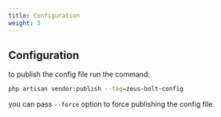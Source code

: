```yaml
---
title: Configuration
weight: 3
---
```


## Configuration

to publish the config file run the command:

```bash
php artisan vendor:publish --tag=zeus-bolt-config
```

you can pass `--force` option to force publishing the config file
